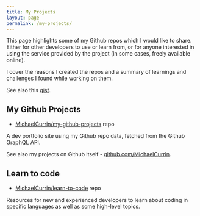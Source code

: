 ```yaml
---
title: My Projects
layout: page
permalink: /my-projects/
---
```


This page highlights some of my Github repos which I would like to share. Either for other developers to use or learn from, or for anyone interested in using the service provided by the project (in some cases, freely available online).

I cover the reasons I created the repos and a summary of learnings and challenges I found while working on them.

See also this [gist](https://gist.github.com/MichaelCurrin/bbe1db28e42eca63dcb9f8728758259d).


## My Github Projects

- [MichaelCurrin/my-github-projects](https://github.com/MichaelCurrin/my-github-projects) repo

A dev portfolio site using my Github repo data, fetched from the Github GraphQL API.

See also my projects on Github itself - [github.com/MichaelCurrin](https://github.com/MichaelCurrin?tab=repositories).

## Learn to code

- [MichaelCurrin/learn-to-code](https://github.com/MichaelCurrin/learn-to-code) repo

Resources for new and experienced developers to learn about coding in specific languages as well as some high-level topics.
